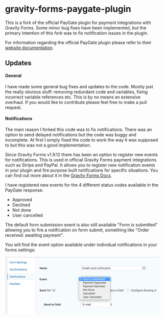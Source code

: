 # gravity-forms-paygate-plugin
This is a fork of the official PayGate plugin for payment integrations with Gravity Forms. Some minor bug fixes have been implemented, but the primary intention of this fork was to fix notification issues in the plugin.

For information regarding the official PayGate plugin please refer to their [website documentation](https://developer.paygate.co.za/product/73).

## Updates
#### General
I have made some general bug fixes and updates to the code. Mostly just the really obvious stuff: removing redundant code and variables, fixing incorrect variable references etc. This is by no means an extensive overhaul. If you would like to contribute please feel free to make a pull request.

#### Notifications
The main reason I forked this code was to fix notifications. There was an option to send delayed notifications but the code was buggy and incomplete. At first I simply fixed the code to work the way it was supposed to but this was not a good implementation.

Since Gravity Forms v1.9.12 there has been an option to register new events for notifications. This is used in official Gravity Forms payment integrations such as Stripe and PayPal. It allows you to register new notification events in your plugin and fire purpose built notifications for specific situations. You can find out more about it in the [Gravity Forms Docs](https://www.gravityhelp.com/documentation/article/send-notifications-on-payment-events/).

I have registered new events for the 4 different status codes available in the PayGate response:

- Approved
- Declined
- Not done
- User cancelled

The default form submission event is also still available "Form is submitted" allowing you to fire a notification on form submit, something like "Order received: awaiting payment".

You will find the event option available under individual notifications in your forms settings:

![Events dropdown screenshot](https://raw.githubusercontent.com/jeffjenk/gravity-forms-paygate-plugin/master/notification-events.png)



